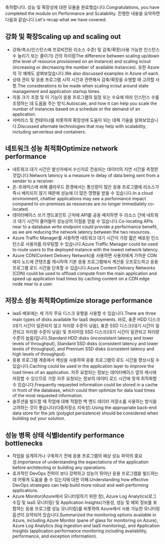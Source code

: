 <span data-ttu-id="4747a-101">축하합니다. 성능 및 확장성에 대한 모듈을 완료했습니다.</span><span class="sxs-lookup"><span data-stu-id="4747a-101">Congratulations, you have completed the module on Performance and Scalability.</span></span> <span data-ttu-id="4747a-102">진행한 내용을 요약하면 다음과 같습니다.</span><span class="sxs-lookup"><span data-stu-id="4747a-102">Let's recap what we have covered:</span></span>

## <a name="scaling-up-and-scaling-out"></a><span data-ttu-id="4747a-103">강화 및 확장</span><span class="sxs-lookup"><span data-stu-id="4747a-103">Scaling up and scaling out</span></span>

- <span data-ttu-id="4747a-104">강화/축소(인스턴스에 프로비전된 리소스 수준) 및 감축/확장(사용 가능한 인스턴스 수 늘리기 또는 줄이기) 간의 차이점</span><span class="sxs-lookup"><span data-stu-id="4747a-104">The difference between scaling up/down (the level of resource provisioned on an instance) and scaling in/out (increasing or decreasing the number of available instances).</span></span> <span data-ttu-id="4747a-105">또한 Azure의 각 예제도 살펴보았습니다.</span><span class="sxs-lookup"><span data-stu-id="4747a-105">We also discussed examples in Azure of each.</span></span>
- <span data-ttu-id="4747a-106">상태 관리 및 응용 프로그램 시작 시간과 관련해서 감축/확장을 수행할 때 고려할 사항.</span><span class="sxs-lookup"><span data-stu-id="4747a-106">The considerations to be made when scaling in/out around state management and application startup times.</span></span>
- <span data-ttu-id="4747a-107">자동 크기 조정 및 이 기능이 응용 프로그램의 일정 또는 수요에 따라 인스턴스 수를 조정하는 데 도움을 주는 방식.</span><span class="sxs-lookup"><span data-stu-id="4747a-107">Autoscale, and how it can help you scale the number of instances based on a schedule or the demand of an application.</span></span>
- <span data-ttu-id="4747a-108">서버리스 및 컨테이너를 비롯하여 확장성에 도움이 되는 대체 기술을 살펴보았습니다.</span><span class="sxs-lookup"><span data-stu-id="4747a-108">Discussed alternate technologies that may help with scalability, including serverless and containers.</span></span>

## <a name="optimize-network-performance"></a><span data-ttu-id="4747a-109">네트워크 성능 최적화</span><span class="sxs-lookup"><span data-stu-id="4747a-109">Optimize network performance</span></span>

- <span data-ttu-id="4747a-110">네트워크 대기 시간은 발신자에서 수신자로 전송되는 데이터의 지연 시간을 측정한 것입니다.</span><span class="sxs-lookup"><span data-stu-id="4747a-110">Network latency is a measure in delay of data being sent from a sender to a receiver.</span></span>
- <span data-ttu-id="4747a-111">온-프레미스에 비해 클라우드 환경에서는 통신량이 많은 응용 프로그램에 리소스가 즉시 배치되지 않기 때문에 성능에 더 많은 영향을 받을 수 있습니다.</span><span class="sxs-lookup"><span data-stu-id="4747a-111">In a cloud environment, chattier applications may see a performance impact compared to on-premises as resources are no longer immediately co-located.</span></span>
- <span data-ttu-id="4747a-112">데이터베이스 쓰기 엔드포인트 근처에 API를 공동 배치하면 두 리소스 간에 네트워크 대기 시간이 줄어들어 성능상의 이점을 얻을 수 있습니다.</span><span class="sxs-lookup"><span data-stu-id="4747a-112">Co-locating APIs near to a database write endpoint could provide a performance benefit, as we are reducing the network latency between the two resources.</span></span>
- <span data-ttu-id="4747a-113">Azure Traffic Manager를 사용하면 네트워크 대기 시간이 가장 짧은 배포된 인스턴스로 사용자를 라우팅할 수 있습니다.</span><span class="sxs-lookup"><span data-stu-id="4747a-113">Azure Traffic Manager could be used to route users to the deployed instance with the lowest network latency.</span></span>
- <span data-ttu-id="4747a-114">Azure CDN(Content Delivery Network)을 사용하면 사용자에게 가까운 CDN 에지 노드에 콘텐츠를 캐시하여 기본 응용 프로그램에서 계산을 오프로드하고 응용 프로그램 로드 시간을 단축할 수 있습니다.</span><span class="sxs-lookup"><span data-stu-id="4747a-114">Azure Content Delivery Networks (CDN) could be used to offload compute from the main application and speed up application load times by caching content on a CDN edge node near to a user.</span></span>

## <a name="optimize-storage-performance"></a><span data-ttu-id="4747a-115">저장소 성능 최적화</span><span class="sxs-lookup"><span data-stu-id="4747a-115">Optimize storage performance</span></span>

- <span data-ttu-id="4747a-116">IaaS 배포에는 세 가지 주요 디스크 유형을 사용할 수 있습니다.</span><span class="sxs-lookup"><span data-stu-id="4747a-116">There are three main types of disks available for IaaS deployments.</span></span> <span data-ttu-id="4747a-117">바로, 표준 HDD 디스크(대기 시간이 일관되지 않고 처리량 수준이 낮음), 표준 SSD 디스크(대기 시간이 일관되고 처리량 수준이 낮음) 및 프리미엄 SSD 디스크(대기 시간이 일관되고 처리량 수준이 높음)입니다.</span><span class="sxs-lookup"><span data-stu-id="4747a-117">Standard HDD disks (inconsistent latency and lower levels of throughput), Standard SSD disks (consistent latency and lower levels of throughput), and Premium SSD disks (consistent latency and high levels of throughput).</span></span>
- <span data-ttu-id="4747a-118">응용 프로그램 계층에서 캐싱을 사용하여 응용 프로그램의 로드 시간을 향상시킬 수 있습니다.</span><span class="sxs-lookup"><span data-stu-id="4747a-118">Caching could be used in the application layer to improve the load times of an application.</span></span> <span data-ttu-id="4747a-119">자주 요청되는 정보는 데이터베이스 앞의 캐시에 저장할 수 있으므로 가장 자주 요청되는 정보의 데이터 로드 시간에 맞게 최적화할 수 있습니다.</span><span class="sxs-lookup"><span data-stu-id="4747a-119">Frequently requested information could be stored in a cache in front of the database, which could then optimize for data load times of the most requested information.</span></span>
- <span data-ttu-id="4747a-120">솔루션을 빌드할 때 작업에 대해 적절한 백 엔드 데이터 저장소를 사용하는 방식을 고려하는 것이 좋습니다(다중저장소 지속성).</span><span class="sxs-lookup"><span data-stu-id="4747a-120">Using the appropriate back-end data store for the job (polyglot persistence) should be considered when building out your solution.</span></span>

## <a name="identify-performance-bottlenecks"></a><span data-ttu-id="4747a-121">성능 병목 상태 식별</span><span class="sxs-lookup"><span data-stu-id="4747a-121">Identify performance bottlenecks</span></span>

- <span data-ttu-id="4747a-122">작업을 설계하거나 구축하기 전에 응용 프로그램의 예상 성능 파악의 중요성.</span><span class="sxs-lookup"><span data-stu-id="4747a-122">Importance of understanding the expectations of the application before architecting or building any operations.</span></span>
- <span data-ttu-id="4747a-123">효과적인 DevOps 전략이 보다 강력하고 성능이 뛰어난 응용 프로그램을 빌드하는 데 어떻게 도움을 줄 수 있는지에 대한 이해.</span><span class="sxs-lookup"><span data-stu-id="4747a-123">Understanding how effective DevOps strategies can help build more robust and well-performing applications.</span></span>
- <span data-ttu-id="4747a-124">Azure Monitor(Azure에서 모니터링하기 위한 창), Azure Log Analytics(로그 수집 및 IaaS 모니터링) 및 Application Insights(가용성, 성능 및 예외 정보를 포함하는 응용 프로그램 성능 모니터링)를 비롯하여 Azure에서 사용 가능한 모니터링 옵션이 요약되어 있습니다.</span><span class="sxs-lookup"><span data-stu-id="4747a-124">Summarized the monitoring options available in Azure, including Azure Monitor (pane of glass for monitoring on Azure), Azure Log Analytics (log ingestion and IaaS monitoring), and Application Insights (application performance monitoring including availability, performance, and exception information).</span></span>
